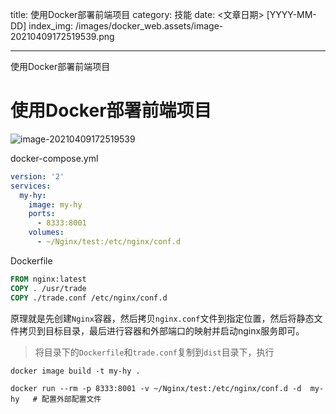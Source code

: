 title: 使用Docker部署前端项目
category: 技能
date: <文章日期> [YYYY-MM-DD]
index_img: /images/docker_web.assets/image-20210409172519539.png

---

使用Docker部署前端项目

<!--more-->

# 使用Docker部署前端项目



![image-20210409172519539](/images/docker_web.assets/image-20210409172519539.png)

docker-compose.yml

```yml
version: '2'
services:
  my-hy:
    image: my-hy
    ports:
      - 8333:8001
    volumes:
      - ~/Nginx/test:/etc/nginx/conf.d

```



Dockerfile

```dockerfile
FROM nginx:latest
COPY . /usr/trade
COPY ./trade.conf /etc/nginx/conf.d

```



原理就是先创建`Nginx`容器，然后拷贝`nginx.conf`文件到指定位置，然后将静态文件拷贝到目标目录，最后进行容器和外部端口的映射并启动nginx服务即可。

> 将目录下的`Dockerfile`和`trade.conf`复制到`dist`目录下，执行

```shell script
docker image build -t my-hy .
```

```shell script
docker run --rm -p 8333:8001 -v ~/Nginx/test:/etc/nginx/conf.d -d  my-hy   # 配置外部配置文件
```